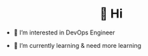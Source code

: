 <h1 align="center"> 👋 Hi </h1>

- 👀 I’m interested in DevOps Engineer

- 🌱 I’m currently learning & need more learning














